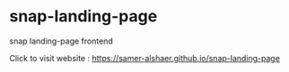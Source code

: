# snap-landing-page
snap landing-page frontend

Click to visit website : https://samer-alshaer.github.io/snap-landing-page
